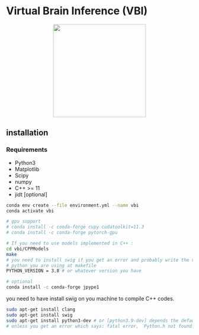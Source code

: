 # Virtual Brain Inference (VBI)
<p align="center">
<img src="https://github.com/Ziaeemehr/vbi_paper/blob/main/vbi_log.png"  width="250">
</p>

## installation

### Requirements

- Python3
- Matplotlib
- Scipy
- numpy
- C++ >= 11
- jidt [optional]  

```sh
conda env create --file environment.yml --name vbi
conda activate vbi

# gpu support
# conda install -c conda-forge cupy cudatoolkit=11.3
# conda install -c conda-forge pytorch-gpu

# If you need to use models implemented in C++ :
cd vbi/CPPModels
make  
# you need to install swig if you get an error and probably write the version of 
# python you are using at makefile
PYTHON_VERSION = 3.8 # or whatever version you have

# optional 
conda install -c conda-forge jpype1
```

you need to have install swig on you machine to compile C++ codes.

```sh
sudo apt-get install clang
sudo apt-get install swig
sudo apt-get install python3-dev # or [python3.9-dev] depends the default version of python on your machine.
# unless you get an error which says: fatal error,  Python.h not found.
```

